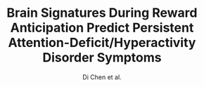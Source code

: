 ---
cat: gaia
subcat: platform
bestof: false
author: Di Chen et al.
title: Brain Signatures During Reward Anticipation Predict Persistent Attention-Deficit/Hyperactivity Disorder Symptoms
journal: Journal of the American Academy of Child and Adolescent Psychiatry
year: 2022
type: article
doi: 10.1016/j.jaac.2021.11.030
---
